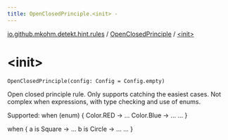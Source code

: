 ```yaml
---
title: OpenClosedPrinciple.<init> - 
---
```


[io.github.mkohm.detekt.hint.rules](../index.html) / [OpenClosedPrinciple](index.html) / [&lt;init&gt;](./-init-.html)

# &lt;init&gt;

`OpenClosedPrinciple(config: Config = Config.empty)`

Open closed principle rule. Only supports catching the easiest cases. Not complex when expressions, with type checking and use of enums.

Supported:
when (enum) {
    Color.RED -&gt; ...
    Color.Blue -&gt; ...
    ...
}

when {
    a is Square -&gt; ...
    b is Circle -&gt; ...
    ...
}

